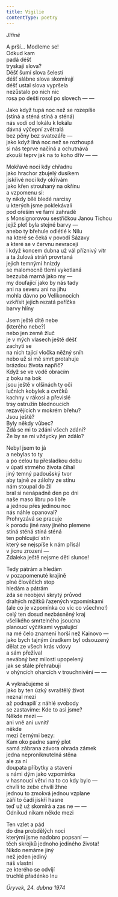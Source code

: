 ```yaml
---
title: Vigilie
contentType: poetry
---
```


<section>

_Jiřině_

A prší… Modleme se!  
Odkud kam  
padá déšť  
tryskají slova?  
Déšť šumí slova šelestí  
déšť slábne slova skomírají  
déšť ustal slova vypršela  
nezůstalo po nich nic  
rosa po dešti rosol po slovech — —

Jako když tupá noc než se rozepíše  
(stíná a sténá stíná a sténá)  
nás vodí od lokálu k lokálu  
dávná výčepní zvětralá  
bez pěny bez svatozáře —  
jako když líná noc než se rozhoupá  
si nás teprve načíná a ochutnává  
zkouší teprv jak na to koho dřív — —

Mokřavé noci kdy chřadnu  
jako hrachor zbujelý dusíkem  
jiskřivé noci kdy okřívám  
jako křen strouhaný na okřínu  
a vzpomenu si:  
ty nikdy bílé bledé narcisy  
u kterých jsme poklekávali  
pod ořeším ve farní zahradě  
s Monsignorovou sestřičkou Janou Tichou  
jejíž pleť byla stejné barvy —  
anebo ty břehule odlétlé k Nilu  
na které se čeká v povodí Sázavy  
a které se v červnu nevracejí  
i když koncem dubna už vál příznivý vítr  
a ta žulová stráň provrtaná  
jejich temnými hnízdy  
se malomocně tlemí vykotlaná  
bezzubá marná jako my —  
my doufající jako by nás tady  
ani na severu ani na jihu  
mohla dávno po Velikonocích  
vzkřísit jejich rezatá peříčka  
barvy hlíny

Jsem ještě dítě nebe  
(kterého nebe?)  
nebo jen země žluč  
je v mých vlasech ještě déšť  
zachytí se  
na nich tající vločka něžný sníh  
nebo už si mě smrt protahuje  
brázdou života napříč?  
Když se ve vodě obracím  
z boku na bok  
jsou ještě v olšinách ty oči  
lučních kobylek a cvrčků  
kachny v rákosí a převislé  
trsy ostružin blednoucích  
rezavějících v mokrém břehu?  
Jsou ještě?  
Byly někdy vůbec?  
Zdá se mi to zdání všech zdání?  
Že by se mi vždycky jen zdálo?

Nebyl jsem to já  
a nebylas to ty  
a po celou tu přesladkou dobu  
v úpatí strmého života číhal  
jiný temný padoušský tvor  
aby tajně ze zálohy ze stínu  
nám stoupal do žil  
bral si nenápadně den po dni  
naše maso libru po libře  
a jednou přes jedinou noc  
nás náhle opanoval?  
Prohryzává se pracuje  
k porodu jiné rasy jiného plemene  
stíná sténá stíná sténá  
ten pohlcující stín  
který se nejspíše k nám přisál  
v jícnu zrození —  
Zdaleka ještě nejsme děti slunce!

Tedy pátrám a hledám  
v pozapomenuté krajině  
plné člověčích stop  
hledám a pátrám  
zda se neobjeví skrytý průvod  
drahých mžitků řazených vzpomínkami  
(ale co je vzpomínka co víc co všechno!)  
celý ten dosud nezbásněný kraj  
všelikého smrtelného jsoucna  
planoucí výčitkami vypalující  
na mé čelo znamení horší než Kainovo —  
jako bych tajným úradkem byl odsouzený  
dělat ze všech krás vdovy  
a sám přežíval  
nevábný bez milosti upopelený  
jak se stále přehrabuji  
v ohýncích oharcích v trouchnivění — —

A vykračujeme si  
jako by ten úzký svraštělý život  
neznal mezí  
až podnapilí z náhlé svobody  
se zastavíme: Kde to asi jsme?  
Někde mezi —  
ani vně ani uvnitř  
někde  
mezi černými bezy:  
Kam oko padne samý plot  
samá zábrana závora ohrada zámek  
jedna neproniknutelná stěna  
ale za ní  
doupata příbytky a stavení  
s námi dým jako vzpomínka  
v hasnoucí větvi na to co kdy bylo —  
chvíli to zebe chvíli žhne  
jednou to zmokvá jednou vzplane  
září to čadí jiskří hasne  
teď už už skomírá a zas ne — —  
Odnikud nikam někde mezi

Ten vzlet a pád  
do dna probdělých nocí  
kterými jsme nadobro popsaní —  
těch skrojků jednoho jediného života!  
Nikdo nemáme jiný  
než jeden jediný  
náš vlastní  
ze kterého se odvíjí  
truchlé přadénko lnu

_Úryvek, 24. dubna 1974_

</section>
